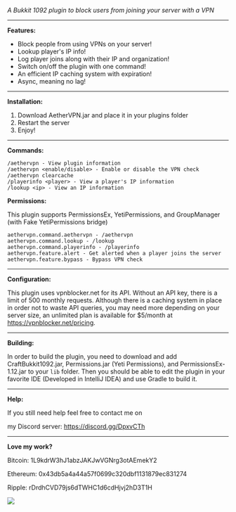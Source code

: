 *A Bukkit 1092 plugin to block users from joining your server with a VPN*

---

**Features:**

* Block people from using VPNs on your server!
* Lookup player's IP info!
* Log player joins along with their IP and organization!
* Switch on/off the plugin with one command!
* An efficient IP caching system with expiration!
* Async, meaning no lag!

---

**Installation:**

1. Download AetherVPN.jar and place it in your plugins folder
2. Restart the server
5. Enjoy!

---

**Commands:**

    /aethervpn - View plugin information
    /aethervpn <enable/disable> - Enable or disable the VPN check
    /aethervpn clearcache
	/playerinfo <player> - View a player's IP information
	/lookup <ip> - View an IP information

**Permissions:**

This plugin supports PermissionsEx, YetiPermissions, and GroupManager (with Fake YetiPermissions bridge)

    aethervpn.command.aethervpn - /aethervpn
	aethervpn.command.lookup - /lookup
	aethervpn.command.playerinfo - /playerinfo
    aethervpn.feature.alert - Get alerted when a player joins the server
    aethervpn.feature.bypass - Bypass VPN check

---

**Configuration:**

This plugin uses vpnblocker.net for its API. Without an API key,
there is a limit of 500 monthly requests. Although there is a caching system in place
in order not to waste API queries, you may need more depending on your server size,
an unlimited plan is available for $5/month at https://vpnblocker.net/pricing.

---

**Building:**

In order to build the plugin, you need to download and add CraftBukkit1092.jar, 
Permissions.jar (Yeti Permissions), and PermissionsEx-1.12.jar to your `lib` folder.
Then you should be able to edit the plugin in your favorite IDE (Developed in IntelliJ IDEA)
and use Gradle to build it.

---

**Help:**

If you still need help feel free to contact me on

my Discord server: https://discord.gg/DpxvCTh

---	

**Love my work?**

Bitcoin: 1L9kdrW3hJ1abzJAKJwVGNrg3otAEmekY2

Ethereum: 0x43db5a4a44a57f0699c320dbf1131879ec831274

Ripple: rDrdhCVD79js6dTWHC1d6cdHjvj2hD3T1H

[![](https://www.paypalobjects.com/webstatic/en_US/btn/btn_donate_cc_147x47.png)](https://www.paypal.com/cgi-bin/webscr?cmd=_s-xclick&hosted_button_id=7QEHYC457X5SW)
